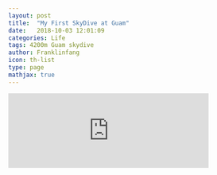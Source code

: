 ```yaml
---
layout: post
title:  "My First SkyDive at Guam"
date:   2018-10-03 12:01:09
categories: Life
tags: 4200m Guam skydive
author: Franklinfang
icon: th-list
type: page
mathjax: true
---
```



<iframe id="video" width="80%" frameborder="0" src="https://v.qq.com/txp/iframe/player.html?vid=g07416533lc" allowFullScreen="true"></iframe>
<script>
$(document).ready(function() {
  var ifr_width=$(window).width()*0.9;
  $("#video").css('width',ifr_width);
  $("#video").css('height',ifr_width*0.75);
});
</script>
